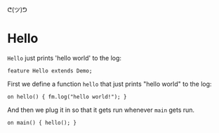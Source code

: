 ᕦ(ツ)ᕤ
# Hello

`Hello` just prints 'hello world' to the log:

    feature Hello extends Demo;

First we define a function `hello` that just prints "hello world" to the log:

    on hello() { fm.log("hello world!"); }

And then we plug it in so that it gets run whenever `main` gets run.

    on main() { hello(); }
